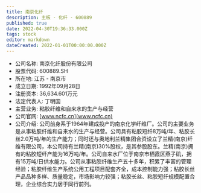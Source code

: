 ```yaml
---
title: 南京化纤
description: 主板 - 化纤 - 600889
published: true
date: 2022-04-30T19:36:33.000Z
tags: stock
editor: markdown
dateCreated: 2022-01-01T00:00:00.000Z
---
```


- 公司名称: 南京化纤股份有限公司
- 股票代码: 600889.SH
- 所在地: 江苏 - 南京市
- 成立日期: 1992年09月28日
- 注册资本: 36,634.601万元
- 法定代表人: 丁明国
- 主营业务: 粘胶纤维和自来水的生产与经营
- 公司官网: [www.ncfc.cn](www.ncfc.cn)
- 公司介绍: 公司前身系于1964年建成投产的南京化学纤维厂。公司的主要业务是从事粘胶纤维和自来水的生产与经营。公司具有粘胶短纤8万吨/年、粘胶长丝2.0万吨/年的生产能力；同时还与奥地利兰精集团合资设立了兰精(南京)纤维有限公司，本公司持有兰精(南京)30%股权，是其参股股东。兰精(南京)拥有的粘胶短纤产能为16万吨/年。公司自来水厂位于南京市栖霞区燕子矶，拥有15万吨/日供水能力。公司从事粘胶纤维生产五十多年，积累了丰富的管理经验；粘胶纤维生产系统公用工程项目配套齐全，成本控制能力强；粘胶长丝产品品种多样、质量稳定，市场影响力较强；粘胶长丝、粘胶短纤规模配置合理，企业综合实力居于同行前列。


